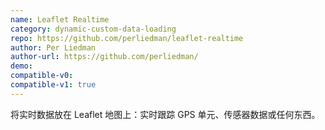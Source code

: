 ```yaml
---
name: Leaflet Realtime
category: dynamic-custom-data-loading
repo: https://github.com/perliedman/leaflet-realtime
author: Per Liedman
author-url: https://github.com/perliedman/
demo: 
compatible-v0:
compatible-v1: true
---
```


将实时数据放在 Leaflet 地图上：实时跟踪 GPS 单元、传感器数据或任何东西。
